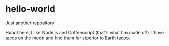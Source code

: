# hello-world

Just another repository

Hubot here, I like Node.js and Coffeescript (that's what I'm made of!).
I'have tacos on the moon and find them far siperior to Earth tacos.
